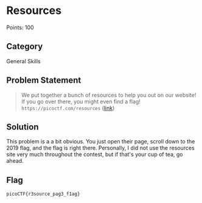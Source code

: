 # Resources
Points: 100
## Category
General Skills
## Problem Statement
> We put together a bunch of resources to help you out on our website! If you go over there, you might even find a flag! `https://picoctf.com/resources` ([link](https://picoctf.com/resources))
## Solution
This problem is a a bit obvious. You just open their page, scroll down to the 2019 flag, and the flag is right there. Personally, I did not use the resources site very much throughout the contest, but if that's your cup of tea, go ahead.
## Flag
`picoCTF{r3source_pag3_f1ag}`
